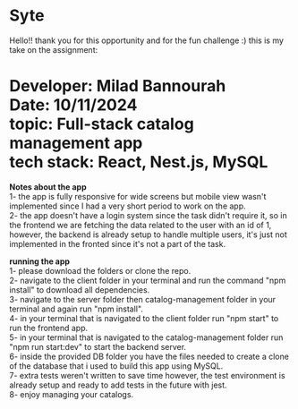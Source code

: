 # Syte
Hello!! thank you for this opportunity and for the fun challenge :) this is my take on the assignment:  

Developer: Milad Bannourah  
Date: 10/11/2024  
topic: Full-stack catalog management app  
tech stack: React, Nest.js, MySQL  
========================================================================

**Notes about the app**  
1- the app is fully responsive for wide screens but mobile view wasn't implemented since I had a very short period to work on the app.  
2- the app doesn't have a login system since the task didn't require it, so in the frontend we are fetching the data related to the user with an id of 1, however, the backend is already setup to handle multiple users, it's just not implemented in the fronted since it's not a part of the task.

**running the app**  
1- please download the folders or clone the repo.  
2- navigate to the client folder in your terminal and run the command "npm install" to download all dependencies.  
3- navigate to the server folder then catalog-management folder in your terminal and again run "npm install".  
4- in your terminal that is navigated to the client folder run "npm start" to run the frontend app.  
5- in your terminal that is navigated to the catalog-management folder run "npm run start:dev" to start the backend server.  
6- inside the provided DB folder you have the files needed to create a clone of the database that i used to build this app using MySQL.  
7- extra tests weren't written to save time however, the test environment is already setup and ready to add tests in the future with jest.  
8- enjoy managing your catalogs.

